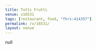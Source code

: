 ```yaml
---
title: Tutti Frutti
venue: v16531
tags: [restaurant, food, "fhrs:414357"]
permalink: /v/16531/
layout: venue
---
```

null